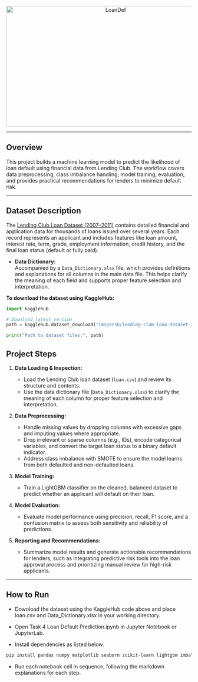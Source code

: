 <p align="center">
  <img width="579" height="328" alt="LoanDef" src="https://github.com/user-attachments/assets/7e1e7d50-a7ce-45bb-bbbf-b5233f56c872" />
</p>


---

## Overview

This project builds a machine learning model to predict the likelihood of loan default using financial data from Lending Club. The workflow covers data preprocessing, class imbalance handling, model training, evaluation, and provides practical recommendations for lenders to minimize default risk.

---

## Dataset Description

The [Lending Club Loan Dataset (2007–2011)](https://www.kaggle.com/datasets/imsparsh/lending-club-loan-dataset-2007-2011) contains detailed financial and application data for thousands of loans issued over several years. Each record represents an applicant and includes features like loan amount, interest rate, term, grade, employment information, credit history, and the final loan status (default or fully paid).

- **Data Dictionary:**  
  Accompanied by a `Data_Dictionary.xlsx` file, which provides definitions and explanations for all columns in the main data file. This helps clarify the meaning of each field and supports proper feature selection and interpretation.

**To download the dataset using KaggleHub:**
```python
import kagglehub

# Download latest version
path = kagglehub.dataset_download("imsparsh/lending-club-loan-dataset-2007-2011")

print("Path to dataset files:", path)
```
## Project Steps

1. **Data Loading & Inspection:**
   - Load the Lending Club loan dataset (`loan.csv`) and review its structure and contents.
   - Use the data dictionary file (`Data_Dictionary.xlsx`) to clarify the meaning of each column for proper feature selection and interpretation.

2. **Data Preprocessing:**
   - Handle missing values by dropping columns with excessive gaps and imputing values where appropriate.
   - Drop irrelevant or sparse columns (e.g., IDs), encode categorical variables, and convert the target loan status to a binary default indicator.
   - Address class imbalance with SMOTE to ensure the model learns from both defaulted and non-defaulted loans.

3. **Model Training:**
   - Train a LightGBM classifier on the cleaned, balanced dataset to predict whether an applicant will default on their loan.

4. **Model Evaluation:**
   - Evaluate model performance using precision, recall, F1 score, and a confusion matrix to assess both sensitivity and reliability of predictions.

5. **Reporting and Recommendations:**
   - Summarize model results and generate actionable recommendations for lenders, such as integrating predictive risk tools into the loan approval process and prioritizing manual review for high-risk applicants.

---

## How to Run
  - Download the dataset using the KaggleHub code above and place loan.csv and Data_Dictionary.xlsx in your working directory.

  - Open Task 4 Loan Default Prediction.ipynb in Jupyter Notebook or JupyterLab.

  - Install dependencies as listed below.
```bash
pip install pandas numpy matplotlib seaborn scikit-learn lightgbm imbalanced-learn
```
  - Run each notebook cell in sequence, following the markdown explanations for each step.
